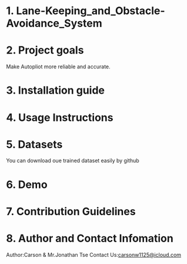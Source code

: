 # 1. Lane-Keeping_and_Obstacle-Avoidance_System
# 2. Project goals 
Make Autopliot more reliable and accurate.
# 3. Installation guide
# 4. Usage Instructions
#  5. Datasets
You can download oue trained dataset easily by github
# 6. Demo
# 7. Contribution Guidelines
# 8. Author and Contact Infomation
Author:Carson & Mr.Jonathan Tse
Contact Us:carsonw1125@icloud.com
